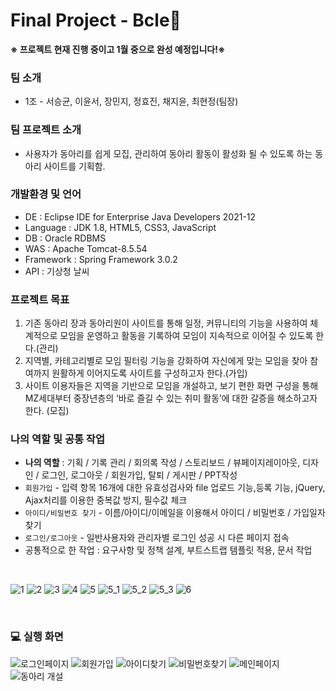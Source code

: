 # Final Project - Bcle🐝
<b>※ 프로젝트 현재 진행 중이고 1월 중으로 완성 예정입니다!※</b>
### 팀 소개
- 1조 - 서승균, 이윤서, 장민지, 정효진, 채지윤, 최현정(팀장)

### 팀 프로젝트 소개
- 사용자가 동아리를 쉽게 모집, 관리하여 동아리 활동이 활성화 될 수 있도록 하는 동아리 사이트를 기획함.

### 개발환경 및 언어
- DE : Eclipse IDE for Enterprise Java Developers 2021-12
- Language : JDK 1.8, HTML5, CSS3, JavaScript
- DB : Oracle RDBMS
- WAS : Apache Tomcat-8.5.54
- Framework : Spring Framework 3.0.2
- API : 기상청 날씨

### 프로젝트 목표
1. 기존 동아리 장과 동아리원이 사이트를 통해 일정, 커뮤니티의 기능을 사용하여 체계적으로 모임을 운영하고 활동을 기록하여 모임이 지속적으로 이어질 수 있도록 한다.(관리) <br>
2. 지역별, 카테고리별로 모임 필터링 기능을 강화하여 자신에게 맞는 모임을 찾아 참여까지 원활하게 이어지도록 사이트를 구성하고자 한다.(가입) <br>
3. 사이트 이용자들은 지역을 기반으로 모임을 개설하고, 보기 편한 화면 구성을 통해 MZ세대부터 중장년층의 ‘바로 즐길 수 있는 취미 활동’에 대한 갈증을 해소하고자 한다. (모집) <br>

### 나의 역할 및 공통 작업
- <b>나의 역할</b> : 기획 / 기록 관리 / 회의록 작성 / 스토리보드 / 뷰페이지레이아웃, 디자인 / 로그인, 로그아웃 / 회원가입, 탈퇴 / 게시판 / PPT작성 <br>
- `회원가입` - 입력 항목 16개에 대한 유효성검사와 file 업로드 기능,등록 기능, jQuery, Ajax처리를 이용한 중복값 방지, 필수값 체크
- `아이디/비밀번호 찾기` - 이름/아이디/이메일을 이용해서 아이디 / 비밀번호 / 가입일자 찾기
- `로그인/로그아웃` - 일반사용자와 관리자별 로그인 성공 시 다른 페이지 접속
- 공통적으로 한 작업 : 요구사항 및 정책 설계, 부트스트랩 템플릿 적용, 문서 작업

<br>

![1](https://user-images.githubusercontent.com/87711421/147847454-6f9bb340-d2a7-4e10-9699-135542b90d4e.png)
![2](https://user-images.githubusercontent.com/87711421/147847455-bd5428bc-4007-4f49-b491-c2ef2e94f933.png)
![3](https://user-images.githubusercontent.com/87711421/147847456-1c8a5816-b5b8-48f7-912e-c8dd366b99a1.png)
![4](https://user-images.githubusercontent.com/87711421/147847457-320622e1-c25f-4e5f-ba50-8c476dd98fdf.png)
![5](https://user-images.githubusercontent.com/87711421/147847459-dfa346e9-c39c-47ce-ab9a-c4aee36fa56a.png)
![5_1](https://user-images.githubusercontent.com/87711421/147847574-eb2a2d0e-de70-4ed0-b7b5-82376ef94311.png)
![5_2](https://user-images.githubusercontent.com/87711421/147847575-a1b4c703-1dbe-4a2a-b588-bcd9ccf06522.png)
![5_3](https://user-images.githubusercontent.com/87711421/147847576-610140df-f4ca-40f4-a755-bac04e0d4be8.png)
![6](https://user-images.githubusercontent.com/87711421/147847464-d3a962eb-be5f-45f7-9706-5fb50cf609a4.png)

<br>

### 💻 실행 화면
![로그인페이지](https://user-images.githubusercontent.com/87711421/147847435-0dba5575-6d10-470c-8ecc-a329b0ad3e61.png)
![회원가입](https://user-images.githubusercontent.com/87711421/147847437-a5d86187-8973-448c-98a4-da1285296bf5.png)
![아이디찾기](https://user-images.githubusercontent.com/87711421/147847439-8aba6192-da3c-4979-a5bd-826013a6b897.png)
![비밀번호찾기](https://user-images.githubusercontent.com/87711421/147847440-68b9a0aa-eaf3-4e54-af7d-8dffed293cc4.png)
![메인페이지](https://user-images.githubusercontent.com/87711421/147847443-a3696905-4374-4e55-89cc-bb7160d45405.png)
![동아리 개설](https://user-images.githubusercontent.com/87711421/147847449-207a3687-ce61-4a02-bca9-e24fb338a81b.png)




